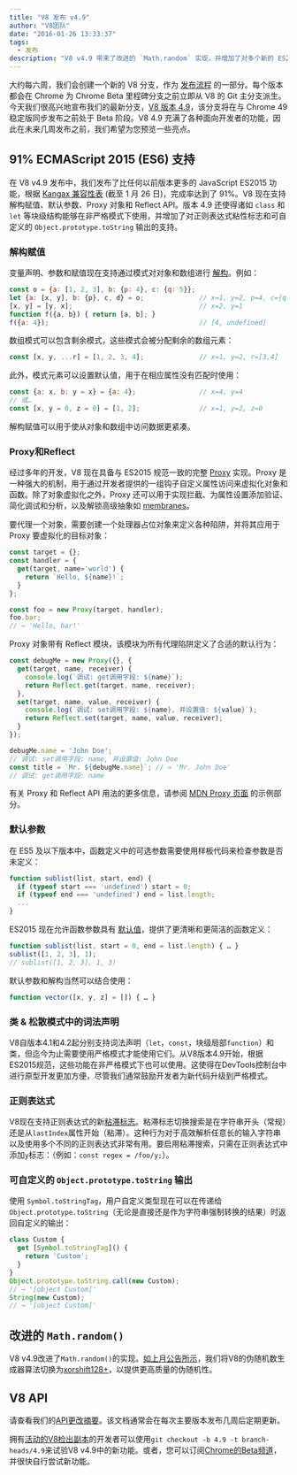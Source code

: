 ```yaml
---
title: "V8 发布 v4.9"
author: "V8团队"
date: "2016-01-26 13:33:37"
tags: 
  - 发布
description: "V8 v4.9 带来了改进的 `Math.random` 实现，并增加了对多个新的 ES2015 语言功能的支持。"
---
```

大约每六周，我们会创建一个新的 V8 分支，作为 [发布流程](/docs/release-process) 的一部分。每个版本都会在 Chrome 为 Chrome Beta 里程碑分支之前立即从 V8 的 Git 主分支派生。今天我们很高兴地宣布我们的最新分支，[V8 版本 4.9](https://chromium.googlesource.com/v8/v8.git/+log/branch-heads/4.9)，该分支将在与 Chrome 49 稳定版同步发布之前处于 Beta 阶段。V8 4.9 充满了各种面向开发者的功能，因此在未来几周发布之前，我们希望为您预览一些亮点。

<!--truncate-->
## 91% ECMAScript 2015 (ES6) 支持

在 V8 v4.9 发布中，我们发布了比任何以前版本更多的 JavaScript ES2015 功能，根据 [Kangax 兼容性表](https://kangax.github.io/compat-table/es6/) (截至 1 月 26 日)，完成率达到了 91%。V8 现在支持解构赋值、默认参数、Proxy 对象和 Reflect API。版本 4.9 还使得诸如 `class` 和 `let` 等块级结构能够在非严格模式下使用，并增加了对正则表达式粘性标志和可自定义的 `Object.prototype.toString` 输出的支持。

### 解构赋值

变量声明、参数和赋值现在支持通过模式对对象和数组进行 [解构](https://developer.mozilla.org/zh-CN/docs/Web/JavaScript/Reference/Operators/Destructuring_assignment)。例如：

```js
const o = {a: [1, 2, 3], b: {p: 4}, c: {q: 5}};
let {a: [x, y], b: {p}, c, d} = o;              // x=1, y=2, p=4, c={q: 5}
[x, y] = [y, x];                                // x=2, y=1
function f({a, b}) { return [a, b]; }
f({a: 4});                                      // [4, undefined]
```

数组模式可以包含剩余模式，这些模式会被分配剩余的数组元素：

```js
const [x, y, ...r] = [1, 2, 3, 4];              // x=1, y=2, r=[3,4]
```

此外，模式元素可以设置默认值，用于在相应属性没有匹配时使用：

```js
const {a: x, b: y = x} = {a: 4};                // x=4, y=4
// 或…
const [x, y = 0, z = 0] = [1, 2];               // x=1, y=2, z=0
```

解构赋值可以用于使从对象和数组中访问数据更紧凑。

### Proxy和Reflect

经过多年的开发，V8 现在具备与 ES2015 规范一致的完整 [Proxy](https://developer.mozilla.org/zh-CN/docs/Web/JavaScript/Reference/Global_Objects/Proxy) 实现。Proxy 是一种强大的机制，用于通过开发者提供的一组钩子自定义属性访问来虚拟化对象和函数。除了对象虚拟化之外，Proxy 还可以用于实现拦截、为属性设置添加验证、简化调试和分析，以及解锁高级抽象如 [membranes](http://tvcutsem.github.io/js-membranes/)。

要代理一个对象，需要创建一个处理器占位对象来定义各种陷阱，并将其应用于 Proxy 要虚拟化的目标对象：

```js
const target = {};
const handler = {
  get(target, name='world') {
    return `Hello, ${name}!`;
  }
};

const foo = new Proxy(target, handler);
foo.bar;
// → 'Hello, bar!'
```

Proxy 对象带有 Reflect 模块，该模块为所有代理陷阱定义了合适的默认行为：

```js
const debugMe = new Proxy({}, {
  get(target, name, receiver) {
    console.log(`调试: get调用字段: ${name}`);
    return Reflect.get(target, name, receiver);
  },
  set(target, name, value, receiver) {
    console.log(`调试: set调用字段: ${name}, 并设置值: ${value}`);
    return Reflect.set(target, name, value, receiver);
  }
});

debugMe.name = 'John Doe';
// 调试: set调用字段: name, 并设置值: John Doe
const title = `Mr. ${debugMe.name}`; // → 'Mr. John Doe'
// 调试: get调用字段: name
```

有关 Proxy 和 Reflect API 用法的更多信息，请参阅 [MDN Proxy 页面](https://developer.mozilla.org/zh-CN/docs/Web/JavaScript/Reference/Global_Objects/Proxy#Examples) 的示例部分。

### 默认参数

在 ES5 及以下版本中，函数定义中的可选参数需要使用样板代码来检查参数是否未定义：

```js
function sublist(list, start, end) {
  if (typeof start === 'undefined') start = 0;
  if (typeof end === 'undefined') end = list.length;
  ...
}
```

ES2015 现在允许函数参数具有 [默认值](https://developer.mozilla.org/zh-CN/docs/Web/JavaScript/Reference/Functions/Default_parameters)，提供了更清晰和更简洁的函数定义：

```js
function sublist(list, start = 0, end = list.length) { … }
sublist([1, 2, 3], 1);
// sublist([1, 2, 3], 1, 3)
```

默认参数和解构当然可以结合使用：

```js
function vector([x, y, z] = []) { … }
```

### 类 & 松散模式中的词法声明

V8自版本4.1和4.2起分别支持词法声明（`let`，`const`，块级局部`function`）和类，但迄今为止需要使用严格模式才能使用它们。从V8版本4.9开始，根据ES2015规范，这些功能在非严格模式下也可以使用。这使得在DevTools控制台中进行原型开发更加方便，尽管我们通常鼓励开发者为新代码升级到严格模式。

### 正则表达式

V8现在支持正则表达式的新[粘滞标志](https://developer.mozilla.org/en-US/docs/Web/JavaScript/Reference/Global_Objects/RegExp/sticky)。粘滞标志切换搜索是在字符串开头（常规）还是从`lastIndex`属性开始（粘滞）。这种行为对于高效解析任意长的输入字符串以及使用多个不同的正则表达式非常有用。要启用粘滞搜索，只需在正则表达式中添加`y`标志：（例如：`const regex = /foo/y;`）。

### 可自定义的 `Object.prototype.toString` 输出

使用 `Symbol.toStringTag`，用户自定义类型现在可以在传递给 `Object.prototype.toString`（无论是直接还是作为字符串强制转换的结果）时返回自定义的输出：

```js
class Custom {
  get [Symbol.toStringTag]() {
    return 'Custom';
  }
}
Object.prototype.toString.call(new Custom);
// → '[object Custom]'
String(new Custom);
// → '[object Custom]'
```

## 改进的 `Math.random()`

V8 v4.9改进了`Math.random()`的实现。[如上月公告所示](/blog/math-random)，我们将V8的伪随机数生成器算法切换为[xorshift128+](http://vigna.di.unimi.it/ftp/papers/xorshiftplus.pdf)，以提供更高质量的伪随机性。

## V8 API

请查看我们的[API更改摘要](https://docs.google.com/document/d/1g8JFi8T_oAE_7uAri7Njtig7fKaPDfotU6huOa1alds/edit)。该文档通常会在每次主要版本发布几周后定期更新。

拥有[活动的V8检出副本](https://v8.dev/docs/source-code#using-git)的开发者可以使用`git checkout -b 4.9 -t branch-heads/4.9`来试验V8 v4.9中的新功能。或者，您可以订阅[Chrome的Beta频道](https://www.google.com/chrome/browser/beta.html)，并很快自行尝试新功能。
